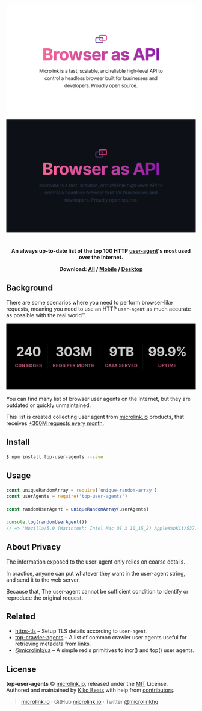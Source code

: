 <div align="center">
  <img src="https://github.com/microlinkhq/cdn/raw/master/dist/logo/banner.png#gh-light-mode-only" alt="microlink logo">
  <img src="https://github.com/microlinkhq/cdn/raw/master/dist/logo/banner-dark.png#gh-dark-mode-only" alt="microlink logo">
  <br>
  <br>
</div>

<h4 align="center">
  <p>An always up-to-date list of the top 100 HTTP <a href="https://developer.mozilla.org/en-US/docs/Web/HTTP/Headers/User-Agent">user-agent</a>'s most used over the Internet.</p>
  <p>Download: <a href="https://cdn.jsdelivr.net/gh/microlinkhq/top-user-agents@master/src/index.json">All</a><span> / </span>
  <a href="https://cdn.jsdelivr.net/gh/microlinkhq/top-user-agents@master/src/mobile.json">Mobile</a><span> / </span>
  <a href="https://cdn.jsdelivr.net/gh/microlinkhq/top-user-agents@master/src/desktop.json">Desktop</a></p>
</h4>

## Background

There are some scenarios where you need to perform browser-like requests, meaning you need to use an HTTP `user-agent` as much accurate as possible with the real world™️.

![](/stats.png)

You can find many list of browser user agents on the Internet, but they are outdated or quickly unmaintained.

This list is created collecting user agent from [microlink.io](https://microlink.io) products, that receives [+300M requests every month](https://analytics.microlink.io/).

## Install

```bash
$ npm install top-user-agents --save
```

## Usage

```js
const uniqueRandomArray = require('unique-random-array')
const userAgents = require('top-user-agents')

const randomUserAgent = uniqueRandomArray(userAgents)

console.log(randomUserAgent())
// => 'Mozilla/5.0 (Macintosh; Intel Mac OS X 10_15_2) AppleWebKit/537.36 (KHTML, like Gecko) Chrome/79.0.3945.130 Safari/537.36'
```

## About Privacy

The information exposed to the user-agent only relies on coarse details.

In practice, anyone can put whatever they want in the user-agent string, and send it to the web server.

Because that, The user-agent cannot be sufficient condition to identify or reproduce the original request.

## Related

- [https-tls](https://github.com/Kikobeats/https-tls) – Setup TLS details according to `user-agent`.
- [top-crawler-agents](https://github.com/Kikobeats/top-crawler-agents) – A list of common crawler user agents useful for retrieving metadata from links.
- [@microlink/ua](https://github.com/microlinkhq/ua) – A simple redis primitives to incr() and top() user agents.

## License

**top-user-agents** © [microlink.io](https://microlink.io), released under the [MIT](https://github.com/microlinkhq/top-user-agents/blob/master/LICENSE.md) License.<br>
Authored and maintained by [Kiko Beats](https://kikobeats.com) with help from [contributors](https://github.com/microlinkhq/top-user-agents/contributors).

> [microlink.io](https://microlink.io) · GitHub [microlink.io](https://github.com/microlinkhq) · Twitter [@microlinkhq](https://twitter.com/microlinkhq)
